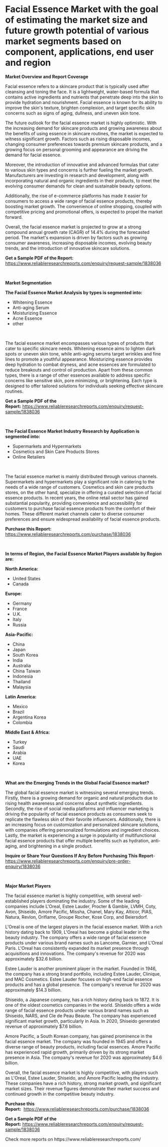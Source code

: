 <p><h1>Facial Essence Market with the goal of estimating the market size and future growth potential of various market segments based on component, applications, end user and region</h1></p><p><strong>Market Overview and Report Coverage</strong></p>
<p><p>Facial essence refers to a skincare product that is typically used after cleansing and toning the face. It is a lightweight, water-based formula that contains active ingredients and nutrients that penetrate deep into the skin to provide hydration and nourishment. Facial essence is known for its ability to improve the skin's texture, brighten complexion, and target specific skin concerns such as signs of aging, dullness, and uneven skin tone.</p><p>The future outlook for the facial essence market is highly optimistic. With the increasing demand for skincare products and growing awareness about the benefits of using essence in skincare routines, the market is expected to witness significant growth. Factors such as rising disposable incomes, changing consumer preferences towards premium skincare products, and a growing focus on personal grooming and appearance are driving the demand for facial essence.</p><p>Moreover, the introduction of innovative and advanced formulas that cater to various skin types and concerns is further fueling the market growth. Manufacturers are investing in research and development, along with incorporating natural and organic ingredients in their products, to meet the evolving consumer demands for clean and sustainable beauty options.</p><p>Additionally, the rise of e-commerce platforms has made it easier for consumers to access a wide range of facial essence products, thereby boosting market growth. The convenience of online shopping, coupled with competitive pricing and promotional offers, is expected to propel the market forward.</p><p>Overall, the facial essence market is projected to grow at a strong compound annual growth rate (CAGR) of 14.4% during the forecasted period. The market's expansion is driven by factors such as growing consumer awareness, increasing disposable incomes, evolving beauty trends, and the introduction of innovative skincare solutions.</p></p>
<p><strong>Get a Sample PDF of the Report:</strong> <a href="https://www.reliableresearchreports.com/enquiry/request-sample/1838036">https://www.reliableresearchreports.com/enquiry/request-sample/1838036</a></p>
<p>&nbsp;</p>
<p><strong>Market Segmentation</strong></p>
<p><strong>The Facial Essence Market Analysis by types is segmented into:</strong></p>
<p><ul><li>Whitening Essence</li><li>Anti-aging Serum</li><li>Moisturizing Essence</li><li>Acne Essence</li><li>other</li></ul></p>
<p>&nbsp;</p>
<p><p>The facial essence market encompasses various types of products that cater to specific skincare needs. Whitening essence aims to lighten dark spots or uneven skin tone, while anti-aging serums target wrinkles and fine lines to promote a youthful appearance. Moisturizing essence provides deep hydration to combat dryness, and acne essences are formulated to reduce breakouts and control oil production. Apart from these common types, there is a range of other essences available to address specific concerns like sensitive skin, pore minimizing, or brightening. Each type is designed to offer tailored solutions for individuals seeking effective skincare routines.</p></p>
<p><strong>Get a Sample PDF of the Report:</strong>&nbsp;<a href="https://www.reliableresearchreports.com/enquiry/request-sample/1838036">https://www.reliableresearchreports.com/enquiry/request-sample/1838036</a></p>
<p>&nbsp;</p>
<p><strong>The Facial Essence Market Industry Research by Application is segmented into:</strong></p>
<p><ul><li>Supermarkets and Hypermarkets</li><li>Cosmetics and Skin Care Products Stores</li><li>Online Retailers</li></ul></p>
<p>&nbsp;</p>
<p><p>The facial essence market is mainly distributed through various channels. Supermarkets and hypermarkets play a significant role in catering to the needs of a wide range of customers. Cosmetics and skin care products stores, on the other hand, specialize in offering a curated selection of facial essence products. In recent years, the online retail sector has gained substantial popularity, providing convenience and accessibility for customers to purchase facial essence products from the comfort of their homes. These different market channels cater to diverse consumer preferences and ensure widespread availability of facial essence products.</p></p>
<p><strong>Purchase this Report:</strong>&nbsp; <a href="https://www.reliableresearchreports.com/purchase/1838036">https://www.reliableresearchreports.com/purchase/1838036</a></p>
<p>&nbsp;</p>
<p><strong>In terms of Region, the Facial Essence Market Players available by Region are:</strong></p>
<p>
    <p> <strong> North America: </strong>
        <ul>
            <li>United States</li>
            <li>Canada</li>
        </ul>
        </p> 
    <p> <strong> Europe: </strong>
        <ul>
            <li>Germany</li>
            <li>France</li>
            <li>U.K.</li>
            <li>Italy</li>
            <li>Russia</li>
        </ul>
        </p> 
    <p> <strong> Asia-Pacific: </strong>
        <ul>
            <li>China</li>
            <li>Japan</li>
            <li>South Korea</li>
            <li>India</li>
            <li>Australia</li>
            <li>China Taiwan</li>
            <li>Indonesia</li>
            <li>Thailand</li>
            <li>Malaysia</li>
        </ul>
        </p> 
    <p> <strong> Latin America: </strong>
        <ul>
            <li>Mexico</li>
            <li>Brazil</li>
            <li>Argentina Korea</li>
            <li>Colombia</li>
        </ul>
        </p> 
    <p> <strong> Middle East & Africa: </strong>
        <ul>
            <li>Turkey</li>
            <li>Saudi</li>
            <li>Arabia</li>
            <li>UAE</li>
            <li>Korea</li>
        </ul>
    </p>
    </p>
<p>&nbsp;</p>
<p><strong>What are the Emerging Trends in the Global Facial Essence market?</strong></p>
<p><p>The global facial essence market is witnessing several emerging trends. Firstly, there is a growing demand for organic and natural products due to rising health awareness and concerns about synthetic ingredients. Secondly, the rise of social media platforms and influencer marketing is driving the popularity of facial essence products as consumers seek to replicate the flawless skin of their favorite influencers. Additionally, there is an increasing focus on customization and personalized skincare solutions, with companies offering personalized formulations and ingredient choices. Lastly, the market is experiencing a surge in popularity of multifunctional facial essence products that offer multiple benefits such as hydration, anti-aging, and brightening in a single product.</p></p>
<p><strong>Inquire or Share Your Questions If Any Before Purchasing This Report</strong>- <a href="https://www.reliableresearchreports.com/enquiry/pre-order-enquiry/1838036">https://www.reliableresearchreports.com/enquiry/pre-order-enquiry/1838036</a></p>
<p>&nbsp;</p>
<p><strong>Major Market Players</strong></p>
<p><p>The facial essence market is highly competitive, with several well-established players dominating the industry. Some of the leading companies include L'Oreal, Estee Lauder, Procter & Gamble, LVMH, Coty, Avon, Shiseido, Amore Pacific, Missha, Chanel, Mary Kay, Alticor, PIAS, Natura, Revlon, Oriflame, Groupe Rocher, Kose Corp, and Beiersdorf.</p><p>L'Oreal is one of the largest players in the facial essence market. With a rich history dating back to 1909, L'Oreal has become a global leader in the beauty industry. The company offers a wide range of facial essence products under various brand names such as Lancome, Garnier, and L'Oreal Paris. L'Oreal has consistently expanded its market presence through acquisitions and innovations. The company's revenue for 2020 was approximately $32.6 billion.</p><p>Estee Lauder is another prominent player in the market. Founded in 1946, the company has a strong brand portfolio, including Estee Lauder, Clinique, and MAC Cosmetics. Estee Lauder focuses on high-end facial essence products and has a global presence. The company's revenue for 2020 was approximately $14.3 billion.</p><p>Shiseido, a Japanese company, has a rich history dating back to 1872. It is one of the oldest cosmetics companies in the world. Shiseido offers a wide range of facial essence products under various brand names such as Shiseido, NARS, and Cle de Peau Beaute. The company has experienced significant market growth, particularly in Asia. In 2020, Shiseido generated revenue of approximately $7.6 billion.</p><p>Amore Pacific, a South Korean company, has gained prominence in the facial essence market. The company was founded in 1945 and offers a diverse range of beauty products, including facial essences. Amore Pacific has experienced rapid growth, primarily driven by its strong market presence in Asia. The company's revenue for 2020 was approximately $4.6 billion.</p><p>Overall, the facial essence market is highly competitive, with players such as L'Oreal, Estee Lauder, Shiseido, and Amore Pacific leading the industry. These companies have a rich history, strong market growth, and significant market sizes. Their revenue figures demonstrate their market success and continued growth in the competitive beauty industry.</p></p>
<p><strong>Purchase this Report:</strong>&nbsp;&nbsp;<a href="https://www.reliableresearchreports.com/purchase/1838036">https://www.reliableresearchreports.com/purchase/1838036</a></p>
<p></p>
<p><strong>Get a Sample PDF of the Report:</strong>&nbsp;<a href="https://www.reliableresearchreports.com/enquiry/request-sample/1838036">https://www.reliableresearchreports.com/enquiry/request-sample/1838036</a></p>
<p>Check more reports on https://www.reliableresearchreports.com/</p>